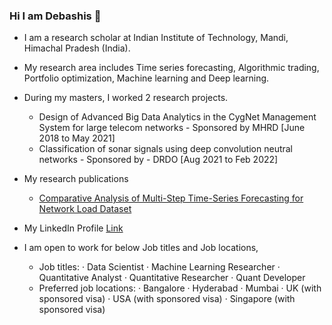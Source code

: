 ### Hi I am Debashis 👋

- I am a research scholar at Indian Institute of Technology, Mandi, Himachal Pradesh (India). 
- My research area includes Time series forecasting, Algorithmic trading, Portfolio optimization, Machine learning and Deep learning. 
- During my masters, I worked 2 research projects. 
    - Design of Advanced Big Data Analytics in the CygNet Management System for large telecom networks - Sponsored by MHRD [June 2018 to May 2021]
    - Classification of sonar signals using deep convolution neutral networks - Sponsored by - DRDO [Aug 2021 to Feb 2022]
- My research publications 
    - <a href="https://doi.org/10.1109/ICCCNT49239.2020.9225449" >Comparative Analysis of Multi-Step Time-Series Forecasting for Network Load Dataset</a>

- My LinkedIn Profile <a href = "https://www.linkedin.com/in/debashissahoo12/">Link</a>
- I am open to work for below Job titles and Job locations,
    - Job titles: · Data Scientist · Machine Learning Researcher · Quantitative Analyst · Quantitative Researcher · Quant Developer
    - Preferred job locations: · Bangalore · Hyderabad · Mumbai · UK (with sponsored visa) · USA (with sponsored visa) · Singapore (with sponsored visa)

<!--
**debaonline4u/debaonline4u** is a ✨ _special_ ✨ repository because its `README.md` (this file) appears on your GitHub profile.

Here are some ideas to get you started:

- 🔭 I’m currently working on ...
- 🌱 I’m currently learning ...
- 👯 I’m looking to collaborate on ...
- 🤔 I’m looking for help with ...
- 💬 Ask me about ...
- 📫 How to reach me: ...
- 😄 Pronouns: ...
- ⚡ Fun fact: ...
-->
